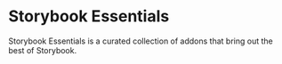 # Storybook Essentials

Storybook Essentials is a curated collection of addons that bring out the best of Storybook.
